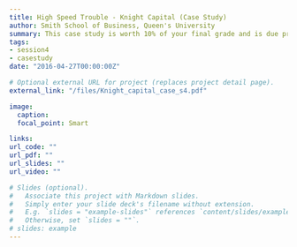 ```yaml
---
title: High Speed Trouble - Knight Capital (Case Study)
author: Smith School of Business, Queen's University 
summary: This case study is worth 10% of your final grade and is due prior to the beginning of Session 6. Students are expected to deliver a written case study report. This assignment is to be completed individually. The final report must be emailed to ryan.riordan@queensu.ca.
tags:
- session4
- casestudy
date: "2016-04-27T00:00:00Z"

# Optional external URL for project (replaces project detail page).
external_link: "/files/Knight_capital_case_s4.pdf"

image:
  caption: 
  focal_point: Smart

links:
url_code: ""
url_pdf: ""
url_slides: ""
url_video: ""

# Slides (optional).
#   Associate this project with Markdown slides.
#   Simply enter your slide deck's filename without extension.
#   E.g. `slides = "example-slides"` references `content/slides/example-slides.md`.
#   Otherwise, set `slides = ""`.
# slides: example
---
```


